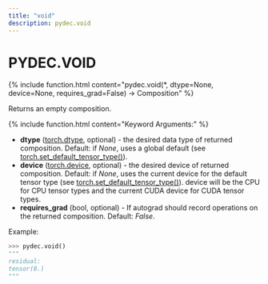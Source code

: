 ```yaml
---
title: "void"
description: pydec.void
---
```

# PYDEC.VOID
{% include function.html content="pydec.void(*, dtype=None, device=None, requires_grad=False) -> Composition" %}

Returns an empty composition.

{% include function.html content="Keyword Arguments:" %}

* **dtype** ([torch.dtype](https://pytorch.org/docs/stable/tensor_attributes.html#torch.dtype), optional) - the desired data type of returned composition. Default: if *None*, uses a global default (see [torch.set_default_tensor_type()](https://pytorch.org/docs/stable/generated/torch.set_default_tensor_type.html#torch.set_default_tensor_type)).
* **device** ([torch.device](https://pytorch.org/docs/stable/tensor_attributes.html#torch.device), optional) - the desired device of returned composition. Default: if *None*, uses the current device for the default tensor type (see [torch.set_default_tensor_type()](https://pytorch.org/docs/stable/generated/torch.set_default_tensor_type.html#torch.set_default_tensor_type)). device will be the CPU for CPU tensor types and the current CUDA device for CUDA tensor types.
* **requires_grad** (bool, optional) - If autograd should record operations on the returned composition. Default: *False*.

Example:
```python
>>> pydec.void()
"""
residual: 
tensor(0.)
"""
```
